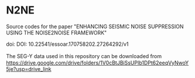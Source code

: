 # N2NE
Source codes for the paper "ENHANCING SEISMIC NOISE SUPPRESSION USING THE NOISE2NOISE FRAMEWORK"

doi: DOI: 10.22541/essoar.170758202.27264292/v1

The SEG-Y data used in this repository can be downloaded from　https://drive.google.com/drive/folders/1V0cBtJBiSsUPIb1DPt62eeqVyNwoY5je?usp=drive_link
